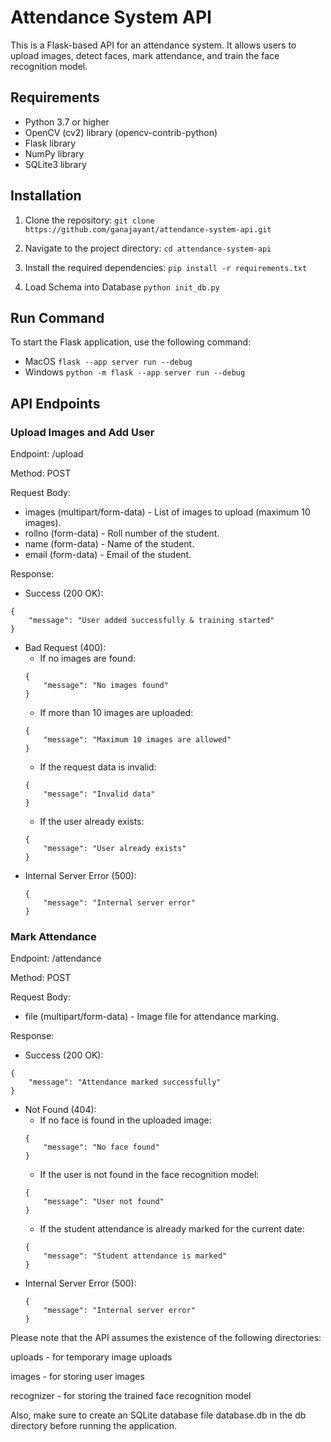 # Attendance System API

This is a Flask-based API for an attendance system. It allows users to upload images, detect faces, mark attendance, and train the face recognition model.

## Requirements

* Python 3.7 or higher
* OpenCV (cv2) library (opencv-contrib-python)
* Flask library
* NumPy library
* SQLite3 library

## Installation
1. Clone the repository:
```git clone https://github.com/ganajayant/attendance-system-api.git```

2. Navigate to the project directory:
```cd attendance-system-api```

3. Install the required dependencies:
```pip install -r requirements.txt```

4. Load Schema into Database
```python init_db.py```


## Run Command
To start the Flask application, use the following command:
* MacOS
```flask --app server run --debug```
* Windows
```python -m flask --app server run --debug```


## API Endpoints

### Upload Images and Add User

Endpoint: /upload

Method: POST

Request Body:

* images (multipart/form-data) - List of images to upload (maximum 10 images).
* rollno (form-data) - Roll number of the student.
* name (form-data) - Name of the student.
* email (form-data) - Email of the student.

Response:
* Success (200 OK):
```
{
    "message": "User added successfully & training started"
}
```
* Bad Request (400):
    * If no images are found:
    ```
    {
        "message": "No images found"
    }
    ```
    * If more than 10 images are uploaded:
    ```
    {
        "message": "Maximum 10 images are allowed"
    }
    ```
    * If the request data is invalid:
    ```
    {
        "message": "Invalid data"
    }
    ```
    * If the user already exists:
    ```
    {
        "message": "User already exists"
    }
    ```
* Internal Server Error (500):
    ```
    {
        "message": "Internal server error"
    }
    ```
### Mark Attendance

Endpoint: /attendance

Method: POST

Request Body:

* file (multipart/form-data) - Image file for attendance marking.

Response:
* Success (200 OK):
```
{
    "message": "Attendance marked successfully"
}
```
* Not Found (404):
    * If no face is found in the uploaded image:
    ```
    {
        "message": "No face found"
    }
    ```
    * If the user is not found in the face recognition model:
    ```
    {
        "message": "User not found"
    }
    ```
    * If the student attendance is already marked for the current date:
    ```
    {
        "message": "Student attendance is marked"
    }
    ```
* Internal Server Error (500):
    ```
    {
        "message": "Internal server error"
    }
    ```


Please note that the API assumes the existence of the following directories:

uploads - for temporary image uploads

images - for storing user images

recognizer - for storing the trained face recognition model

Also, make sure to create an SQLite database file database.db in the db directory before running the application.
